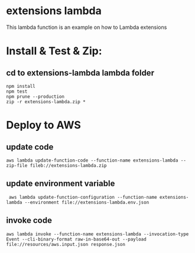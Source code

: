 # extensions lambda
This lambda function is an example on how to Lambda extensions

# Install & Test & Zip:

## cd to extensions-lambda lambda folder
```
npm install
npm test
npm prune --production
zip -r extensions-lambda.zip *
```

# Deploy to AWS

## update code
```
aws lambda update-function-code --function-name extensions-lambda --zip-file fileb://extensions-lambda.zip
```
## update environment variable
```
 aws lambda update-function-configuration --function-name extensions-lambda --environment file://extensions-lambda.env.json
 ```

## invoke code
```
aws lambda invoke --function-name extensions-lambda --invocation-type Event --cli-binary-format raw-in-base64-out --payload file://resources/aws.input.json response.json

 ```
